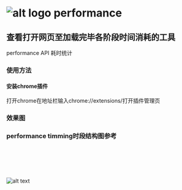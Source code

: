
![alt logo](extension/src/img/40.png "Title")
performance
=================
## 查看打开网页至加载完毕各阶段时间消耗的工具
performance API 耗时统计

### 使用方法
#### 安装chrome插件
打开chrome在地址栏输入chrome://extensions/打开插件管理页<br/>

### 效果图


### performance timming时段结构图参考
<br /><br /><br /><br />

![alt text](performance.png "Title")


